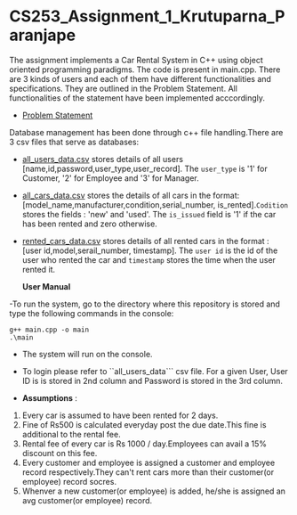 # CS253_Assignment_1_Krutuparna_Paranjape

The assignment implements a Car Rental System in C++ using object oriented programming paradigms. The code is present in main.cpp. There are 3 kinds of users and each of them have different functionalities and specifications. They are outlined in the Problem Statement. All functionalities of the statement have been implemented acccordingly. 

- [Problem Statement](https://github.com/Rutuparn9/CS253_Assignment_1_Krutuparna_Paranjape/blob/main/Problem_Statement.pdf)

Database management has been done through c++ file handling.There are 3 csv files that serve as databases:

- [all_users_data.csv](https://github.com/Rutuparn9/CS253_Assignment_1_Krutuparna_Paranjape/blob/main/all_users_data.csv) stores details of all users [name,id,password,user_type,user_record]. The ```user_type``` is '1' for Customer, '2' for Employee and '3' for Manager. 
- [all_cars_data.csv](https://github.com/Rutuparn9/CS253_Assignment_1_Krutuparna_Paranjape/blob/main/all_cars_data.csv) stores the details of all cars in the format: [model_name,manufacturer,condition,serial_number, is_rented].```Codition``` stores the fields : 'new' and 'used'. The ```is_issued``` field is '1' if the car has been rented and zero otherwise. 
- [rented_cars_data.csv](https://github.com/Rutuparn9/CS253_Assignment_1_Krutuparna_Paranjape/blob/main/rented_cars_data.csv) stores details of all rented cars in the format :  [user id,model,serail_number, timestamp]. The ```user id``` is the id of the user who rented the car and ```timestamp``` stores the time when the user rented it.

  __User Manual__

-To run the system, go to the directory where this repository is stored and type the following commands in the console:
```
g++ main.cpp -o main
.\main
```
- The system will run on the console. 
- To login please refer to ``all_users_data``` csv file. For a given User, User ID is is stored in 2nd column and Password is stored in the 3rd column.



- __Assumptions__ : 
1) Every car is assumed to have been rented for 2 days.
2) Fine of Rs500 is calculated everyday post the due date.This fine is additional to the rental fee.
3) Rental fee of every car is Rs 1000 / day.Employees can avail a 15% discount on this fee.
4) Every customer and employee is assigned a customer and employee record respectively.They can't rent cars more than their customer(or employee) record socres.
5) Whenver a new customer(or employee) is added, he/she is assigned an avg customer(or employee) record.


